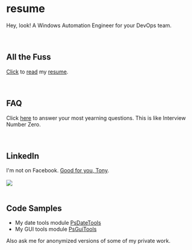 # resume
Hey, look! A Windows Automation Engineer for your DevOps team.
</br>
</br>
</br>

## All the Fuss
[Click](https://github.com/tonypags/resume/blob/master/AP-Resume.pdf) to [read](https://github.com/tonypags/resume/blob/master/AP-Resume.pdf) my [resume](https://github.com/tonypags/resume/blob/master/AP-Resume.pdf).
</br>
</br>
</br>

## FAQ
Click [here](https://github.com/tonypags/resume/blob/master/FAQ.md) to answer your most yearning questions. This is like Interview Number Zero. 
</br>
</br>
</br>

## LinkedIn
I'm not on Facebook. [Good for you, Tony](https://www.linkedin.com/in/tony-pagliaro-a2923337/).
</br>
</br>
![](https://media-exp1.licdn.com/dms/image/C5603AQGCpTjho5JrDg/profile-displayphoto-shrink_200_200/0/1516656396060?e=1613606400&v=beta&t=KNyQ7HvAZlX886ZxBht84GQOgV-JidPYBU1uLyaUf-k)
</br>
</br>

## Code Samples
- My date tools module [PsDateTools](https://github.com/tonypags/PsDateTools/)
- My GUI tools module [PsGuiTools](https://github.com/tonypags/PsGuiTools)

Also ask me for anonymized versions of some of my private work. </br>
</br>
</br>
